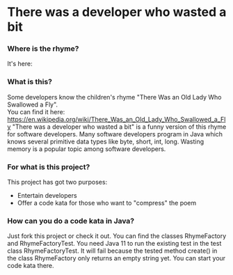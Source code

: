 # There was a developer who wasted a bit

### Where is the rhyme?

It's here:

### What is this?

Some developers know the children's rhyme "There Was an Old Lady Who Swallowed a Fly". <br/>
You can find it here: https://en.wikipedia.org/wiki/There_Was_an_Old_Lady_Who_Swallowed_a_Fly
"There was a developer who wasted a bit" is a funny version of this rhyme for software developers. Many software
developers program in Java which knows several primitive data types like byte, short, int, long. Wasting memory is a
popular topic among software developers.

### For what is this project?

This project has got two purposes:

* Entertain developers
* Offer a code kata for those who want to "compress" the poem

### How can you do a code kata in Java?

Just fork this project or check it out. You can find the classes RhymeFactory and RhymeFactoryTest. You need Java 11 to
run the existing test in the test class RhymeFactoryTest. It will fail because the tested method create() in the class
RhymeFactory only returns an empty string yet. You can start your code kata there.